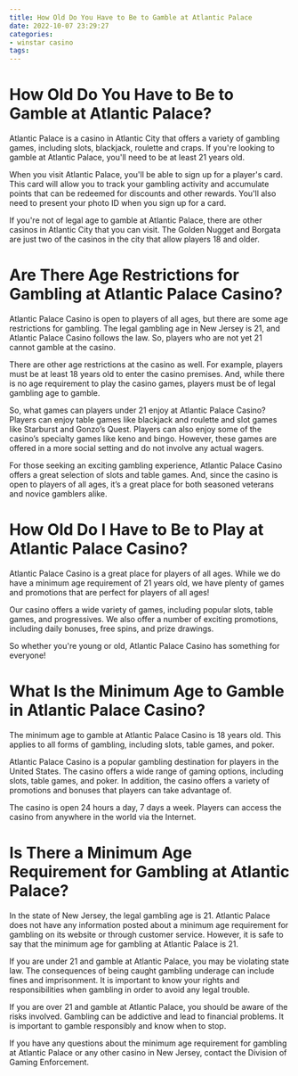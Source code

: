 ```yaml
---
title: How Old Do You Have to Be to Gamble at Atlantic Palace
date: 2022-10-07 23:29:27
categories:
- winstar casino
tags:
---
```



#  How Old Do You Have to Be to Gamble at Atlantic Palace?

Atlantic Palace is a casino in Atlantic City that offers a variety of gambling games, including slots, blackjack, roulette and craps. If you're looking to gamble at Atlantic Palace, you'll need to be at least 21 years old.

When you visit Atlantic Palace, you'll be able to sign up for a player's card. This card will allow you to track your gambling activity and accumulate points that can be redeemed for discounts and other rewards. You'll also need to present your photo ID when you sign up for a card.

If you're not of legal age to gamble at Atlantic Palace, there are other casinos in Atlantic City that you can visit. The Golden Nugget and Borgata are just two of the casinos in the city that allow players 18 and older.

#  Are There Age Restrictions for Gambling at Atlantic Palace Casino?

Atlantic Palace Casino is open to players of all ages, but there are some age restrictions for gambling. The legal gambling age in New Jersey is 21, and Atlantic Palace Casino follows the law. So, players who are not yet 21 cannot gamble at the casino.

There are other age restrictions at the casino as well. For example, players must be at least 18 years old to enter the casino premises. And, while there is no age requirement to play the casino games, players must be of legal gambling age to gamble.

So, what games can players under 21 enjoy at Atlantic Palace Casino? Players can enjoy table games like blackjack and roulette and slot games like Starburst and Gonzo’s Quest. Players can also enjoy some of the casino’s specialty games like keno and bingo. However, these games are offered in a more social setting and do not involve any actual wagers.

For those seeking an exciting gambling experience, Atlantic Palace Casino offers a great selection of slots and table games. And, since the casino is open to players of all ages, it’s a great place for both seasoned veterans and novice gamblers alike.

#  How Old Do I Have to Be to Play at Atlantic Palace Casino?

Atlantic Palace Casino is a great place for players of all ages. While we do have a minimum age requirement of 21 years old, we have plenty of games and promotions that are perfect for players of all ages!

Our casino offers a wide variety of games, including popular slots, table games, and progressives. We also offer a number of exciting promotions, including daily bonuses, free spins, and prize drawings.

So whether you're young or old, Atlantic Palace Casino has something for everyone!

#  What Is the Minimum Age to Gamble in Atlantic Palace Casino?

The minimum age to gamble at Atlantic Palace Casino is 18 years old. This applies to all forms of gambling, including slots, table games, and poker.

Atlantic Palace Casino is a popular gambling destination for players in the United States. The casino offers a wide range of gaming options, including slots, table games, and poker. In addition, the casino offers a variety of promotions and bonuses that players can take advantage of.

The casino is open 24 hours a day, 7 days a week. Players can access the casino from anywhere in the world via the Internet.

#  Is There a Minimum Age Requirement for Gambling at Atlantic Palace?

In the state of New Jersey, the legal gambling age is 21. Atlantic Palace does not have any information posted about a minimum age requirement for gambling on its website or through customer service. However, it is safe to say that the minimum age for gambling at Atlantic Palace is 21.

If you are under 21 and gamble at Atlantic Palace, you may be violating state law. The consequences of being caught gambling underage can include fines and imprisonment. It is important to know your rights and responsibilities when gambling in order to avoid any legal trouble.

If you are over 21 and gamble at Atlantic Palace, you should be aware of the risks involved. Gambling can be addictive and lead to financial problems. It is important to gamble responsibly and know when to stop.

If you have any questions about the minimum age requirement for gambling at Atlantic Palace or any other casino in New Jersey, contact the Division of Gaming Enforcement.